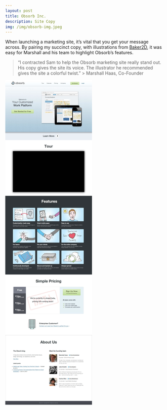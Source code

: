 ```yaml
---
layout: post
title: Obsorb Inc.
description: Site Copy
img: /img/obsorb-img.jpeg
---
```


When launching a marketing site, it’s vital that you get your message across. By pairing my succinct copy, with illustrations from [Baker2D](http://www.baker2d.co.uk/), it was easy for Marshall and his team to highlight Obsorb’s features.

>“I contracted Sam to help the Obsorb marketing site really stand out. His copy gives the site its voice. The illustrator he recommended gives the site a colorful twist.” > Marshall Haas, Co-Founder

<img src="/img/Obsorb.jpg">
 